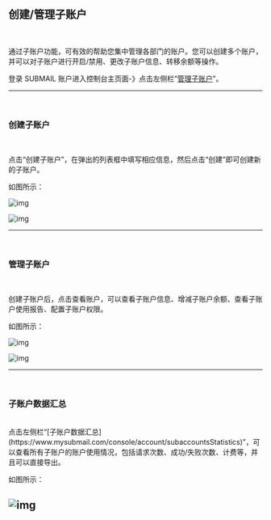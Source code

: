 ## 创建/管理子账户

<br>

通过子账户功能，可有效的帮助您集中管理各部门的账户。您可以创建多个账户，并可以对子账户进行开启/禁用、更改子账户信息、转移余额等操作。

登录 SUBMAIL 账户进入控制台主页面-》点击左侧栏“[管理子账户](https://www.mysubmail.com/console/account/subaccounts)”。

------
 <br>

### **创建子账户**

<br>

 点击“创建子账户”，在弹出的列表框中填写相应信息，然后点击“创建”即可创建新的子账户。

如图所示：

![img](https://libraries.mysubmail.com/public/99040a5a4bb73c0f8ab0495dae84a27f/images/b1695a7d42ca2860c29bcaf5e3920e14.png)

![img](https://libraries.mysubmail.com/public/99040a5a4bb73c0f8ab0495dae84a27f/images/1874f41b026c31d31aa779795addb31c.png)


------

 <br>

### **管理子账户**

<br>

创建子账户后，点击查看账户，可以查看子账户信息、增减子账户余额、查看子账户使用报告、配置子账户权限。


如图所示：

![img](https://libraries.mysubmail.com/public/99040a5a4bb73c0f8ab0495dae84a27f/images/05d883b2975509fc4afc51e7a3a88d1f.png)

![img](https://libraries.mysubmail.com/public/99040a5a4bb73c0f8ab0495dae84a27f/images/94425c82d9d5d8e3949737dc83ef7056.png)

------

 <br>

### **子账户数据汇总**

<br>
点击左侧栏“[子账户数据汇总](https://www.mysubmail.com/console/account/subaccountsStatistics)”，可以查看所有子账户的账户使用情况，包括请求次数、成功/失败次数、计费等，并且可以直接导出。

如图所示：

![img](https://libraries.mysubmail.com/public/99040a5a4bb73c0f8ab0495dae84a27f/images/24f9f447378cf3de73956d70b27b1e05.png)
------